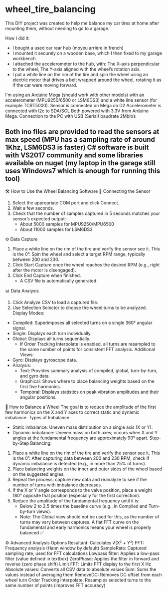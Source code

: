 # wheel_tire_balancing
This DIY project was created to help me balance my car tires at home after mounting them, without needing to go to a garage.

How I did it:
- I bought a used car rear hub (moyeu arrière in french)
- I mounted it securely on a wooden base, which I then fixed to my garage workbench.
- I attached the accelerometer to the hub, with:
      The X-axis perpendicular to the wheel,
      The Y-axis aligned with the wheel’s rotation axis.
- I put a white line on the rim of the tire and spin the wheel using an electric motor that drives a belt wrapped around the wheel, rotating it as if the car were moving forward.

I'm using an Arduino Mega (should work with other models) with an accelerometer (MPU9250/6500 or LSM6DS3) and a white line sensor (for example TCRT5000).
Sensor is connected on Mega on D2
Accelerometer is connected with i2c to SDA/SCL
Both powered with 3.3V from Arduino Mega.
Connection to the PC with USB (Serial) baudrate 2Mbit/s

Both ino files are provided to read the sensors at max speed (MPU has a sampling rate of around 1Khz, LSM6DS3 is faster)
C# software is built with VS2017 community and some libraries available on nuget (my laptop in the garage still uses Windows7 which is enough for running this tool)
----
🛠️ How to Use the Wheel Balancing Software
🔌 Connecting the Sensor
1. Select the appropriate COM port and click Connect.
2. Wait a few seconds.
3. Check that the number of samples captured in 5 seconds matches your sensor’s expected output:
   - About 5000 samples for MPU9250/MPU6500
   - About 11000 samples for LSM6DS3

⚙️ Data Capture
1. Place a white line on the rim of the tire and verify the sensor see it. This is the 0°. Spin the wheel and select a target RPM range, typically between 200 and 230.
2. Click Start Capture once the wheel reaches the desired RPM (e.g., right after the motor is disengaged).
3. Click End Capture when finished.
   - A CSV file is automatically generated.

📊 Data Analysis
1. Click Analyze CSV to load a captured file.
2. Use Selection Selector to choose the wheel turns to be analyzed.
Display Modes:
 - Compiled: Superimposes all selected turns on a single 360° angular signal.
 - Single: Displays each turn individually.
 - Global: Displays all turns sequentially.
   - If Order Tracking Interpolate is enabled, all turns are resampled to the same number of points for consistent FFT analysis.
Additional Views:
 - Gyro: Displays gyroscope data.
 - Analysis:
   - Text: Provides summary analysis of compiled, global, turn-by-turn, and gyro data.
   - Graphical: Shows where to place balancing weights based on the first five harmonics.
   - Temporal: Displays statistics on peak vibration amplitudes and their angular positions.

🧭 How to Balance a Wheel
The goal is to reduce the amplitude of the first few harmonics on the X and Y axes to correct static and dynamic imbalance.
Types of Imbalance:
 - Static imbalance: Uneven mass distribution on a single axis (X or Y).
 - Dynamic imbalance: Uneven mass on both axes; occurs when X and Y angles at the fundamental frequency are approximately 90° apart.
Step-by-Step Balancing:
1. Place a white line on the rim of the tire and verify the sensor see it. This is the 0°. After capturing data between 200 and 230 RPM, check if dynamic imbalance is detected (e.g., in more than 25% of turns).
2. Place balancing weights on the inner and outer sides of the wheel based on the suggested angles.
3. Repeat the process: capture new data and reanalyze to see if the number of turns with imbalance decreases.
4. If the X or Y angle corresponds to the valve position, place a weight 180° opposite that position (especially for the first correction).
5. Reduce the amplitude of the fundamental frequency until it is:
   - Below 2 to 2.5 times the baseline curve (e.g., in Compiled and Turn-by-turn views).
   - Note: The Global view should not be used for this, as the number of turns may vary between captures.
A flat FFT curve on the fundamental and early harmonics means your wheel is properly balanced ✅

⚙️ Advanced Analysis Options
Resultant: Calculates √(X² + Y²)
FFT: Frequency analysis (Hann window by default)
SampleRate: Captured sampling rate, used for FFT calculations
Lowpass filter: Applies a low-pass filter (value defined in textbox)
ZeroPhase: Applies the filter in forward and reverse (zero phase shift)
Limit FFT: Limits FFT display to the first X Hz
Absolute values: Converts all CSV data to absolute values
Sum: Sums the values instead of averaging them
RemoveDC: Removes DC offset from each wheel turn
Order Tracking Interpolate: Resamples selected turns to the same number of points (improves FFT accuracy)



